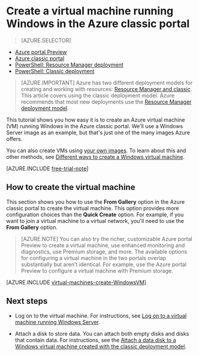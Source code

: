 <!-- rename to virtual-machines-windows-classic-tutorial -->

<properties
	pageTitle="Create a VM running Windows in the classic portal | Azure"
	description="Create a Windows virtual machine in the Azure classic portal."
	services="virtual-machines"
	documentationCenter=""
	authors="cynthn"
	manager="timlt"
	editor=""
	tags="azure-service-management"/>

<tags
	ms.service="virtual-machines"
	ms.date="01/06/2016"
	wacn.date=""/>

# Create a virtual machine running Windows in the Azure classic portal

> [AZURE.SELECTOR]
- [Azure portal Preview](/documentation/articles/virtual-machines-windows-classic-tutorial/)
- [Azure classic portal](/documentation/articles/virtual-machines-windows-classic-tutorial/)
- [PowerShell: Resource Manager deployment](/documentation/articles/virtual-machines-deploy-rmtemplates-powershell/)
- [PowerShell: Classic deployment](/documentation/articles/virtual-machines-windows-classic-create-powershell/)

<!-- HHTML comment in to break between the selector and the note in the include below-->

> [AZURE.IMPORTANT] Azure has two different deployment models for creating and working with resources:  [Resource Manager and classic](/documentation/articles/resource-manager-deployment-model/).  This article covers using the classic deployment model. Azure recommends that most new deployments use the [Resource Manager deployment model](/documentation/articles/virtual-machines-windows-classic-tutorial/).

This tutorial shows you how easy it is to create an Azure virtual machine (VM) running Windows in the Azure classic portal. We'll use a Windows Server image as an example, but that's just one of the many images Azure offers.

You can also create VMs using [your own images](/documentation/articles/virtual-machines-windows-classic-createupload-vhd/). To learn about this and other methods, see [Different ways to create a Windows virtual machine](/documentation/articles/virtual-machines-windows-creation-choices/).

[AZURE.INCLUDE [free-trial-note](../../includes/free-trial-note.md)]

## <a id="createvirtualmachine"> </a>How to create the virtual machine

This section shows you how to use the **From Gallery** option in the Azure classic portal to create the virtual machine. This option provides more configuration choices than the **Quick Create** option. For example, if you want to join a virtual machine to a virtual network, you'll need to use the **From Gallery** option.

> [AZURE.NOTE] You can also try the richer, customizable Azure portal Preview to create a virtual machine, use enhanced monitoring and diagnostics, use Premium storage, and more. The available options for configuring a virtual machine in the two portals overlap substantially but aren't identical. For example, use the Azure portal Preview to configure a virtual machine with Premium storage.

[AZURE.INCLUDE [virtual-machines-create-WindowsVM](../../includes/virtual-machines-create-windowsvm.md)]

## Next steps

- Log on to the virtual machine. For instructions, see [Log on to a virtual machine running Windows Server](/documentation/articles/virtual-machines-windows-classic-connect-logon/).

- Attach a disk to store data. You can attach both empty disks and disks that contain data. For instructions, see the [Attach a data disk to a Windows virtual machine created with the classic deployment model](/documentation/articles/virtual-machines-windows-classic-attach-disk/).

